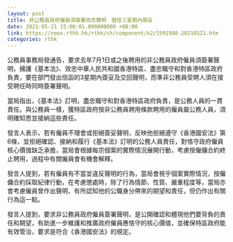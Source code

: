 ```yaml
---
layout: post
title: 非公務員政府僱員須簽署效忠聲明　發信三星期內簽妥
date: 2021-05-21 15:06:01.000000000 +08:00
link: https://news.rthk.hk/rthk/ch/component/k2/1591988-20210521.htm
categories: rthk
---
```


公務員事務局發通告，要求去年7月1日或之後聘用的非公務員政府僱員須簽署聲明，擁護《基本法》、效忠中華人民共和國香港特區、盡忠職守和對香港特區政府負責，要在部門發出信函的3星期內簽妥及交回聲明，而準非公務員受聘人須在接受聘任時同時簽署聲明。

當局指出，《基本法》訂明，盡忠職守和對香港特區政府負責，是公務人員的一貫責任。與公務員一樣，獲特區政府按非公務員聘用條款聘用的僱員屬公務人員，須明確知悉並接納這些責任。

發言人表示，若有僱員不理會或拒絕簽妥聲明，反映他拒絕遵守《香港國安法》第6條，並拒絕確認、接納和履行《基本法》訂明的公務人員責任，對恪守政府僱員核心價值缺乏承擔，當局會根據每宗個案的實際情況展開行動，考慮按僱傭合約終止聘用，過程中有關僱員會有機會解釋。

發言人提到，若有僱員有不當並違反聲明的行為，當局會視乎個案實際情況，按僱傭合約採取紀律行動，在考慮懲處時，除了行為情節、性質、嚴重程度等，當局亦會考慮僱員曾作出聲明、有所認知他的公職身分帶來的期望和責任，但仍作出有關行為這一點。

發言人提到，要求非公務員政府僱員簽署聲明，是公開確認和體現他們要背負的責任和期望，有助進一步維護和推廣政府僱員應恪守的核心價值，並確保特區政府能有效管治，要求是符合《香港國安法》的規定。
